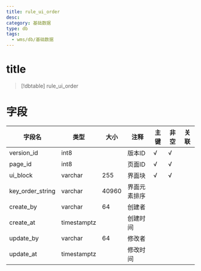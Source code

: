 ```yaml
---
title: rule_ui_order
desc: 
category: 基础数据
type: db
tags:
  - wms/db/基础数据
---
```


# title
>[!dbtable] rule_ui_order
> 

# 字段
| 字段名 | 类型 | 大小 | 注释 | 主键 | 非空 | 关联 |
| --- | --- | --- | --- | --- | --- | --- |
| version_id | int8 |  | 版本ID | √ | √ |  |
| page_id | int8 |  | 页面ID | √ | √ |  |
| ui_block | varchar | 255 | 界面块 | √ | √ |  |
| key_order_string | varchar | 40960 | 界面元素排序 |  |  |  |
| create_by | varchar | 64 | 创建者 |  |  |  |
| create_at | timestamptz |  | 创建时间 |  |  |  |
| update_by | varchar | 64 | 修改者 |  |  |  |
| update_at | timestamptz |  | 修改时间 |  |  |  |

